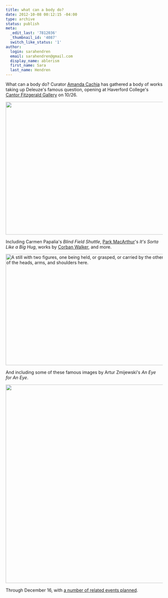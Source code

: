 ```yaml
---
title: what can a body do?
date: 2012-10-08 00:12:15 -04:00
type: archive
status: publish
meta:
  _edit_last: '7812036'
  _thumbnail_id: '4087'
  switch_like_status: '1'
author:
  login: sarahendren
  email: sarahendren@gmail.com
  display_name: ablerism
  first_name: Sara
  last_name: Hendren
---
```


<p>What can a body do? Curator <a href="http://cca-viscrit.com/community/alumni/a-f/amanda-cachia/">Amanda Cachia</a> has gathered a body of works taking up Deleuze's famous question, opening at Haverford College's <a href="http://exhibits.haverford.edu/whatcanabodydo/">Cantor Fitzgerald Gallery</a> on 10/26.</p>
<p><a href="http://ablersite.files.wordpress.com/2012/10/reznick-452.jpg"><img class="alignnone size-full wp-image-4074" title="reznick-452" alt="" src="{{ site.baseurl }}/uploads/reznick-452.jpg" height="426" width="640" /></a></p>
<p>Including Carmen Papalia's <em>Blind Field Shuttle</em>, <a href="http://www.parkmcarthur.com/">Park MacArthur</a>'s <em>It's Sorta Like a Big Hug</em>, works by <a href="http://www.corbanwalker.com/cv.htm">Corban Walker</a>, and more.</p>
<p><a href="http://ablersite.files.wordpress.com/2012/10/park-mcarthur_still-from-its-sorta-like-a-big-hug-1.jpg"><img class="alignnone size-full wp-image-4071" title="Park-McArthur_Still-from-Its-Sorta-Like-a-Big-Hug-1" alt="A still with two figures, one being held, or grasped, or carried by the other; only a partial view of the heads, arms, and shoulders here." src="{{ site.baseurl }}/uploads/park-mcarthur_still-from-its-sorta-like-a-big-hug-1.jpg" height="357" width="640" /></a></p>
<p>And including some of these famous images by Artur Zmijewski's <em>An Eye for An Eye</em>.</p>
<p><a href="http://ablersite.files.wordpress.com/2012/10/artur-zmijewski-an-eye-for-an-eye.jpg"><img class="alignnone size-full wp-image-4087" title="Artur-Zmijewski-An-Eye-for-An-Eye" alt="" src="{{ site.baseurl }}/uploads/artur-zmijewski-an-eye-for-an-eye.jpg" height="637" width="640" /></a></p>
<p>Through December 16, with <a href="http://exhibits.haverford.edu/whatcanabodydo/schedule/">a number of related events planned</a>.</p>
